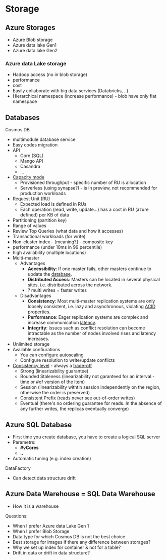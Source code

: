 # Storage

## Azure Storages 

* Azure Blob storage
* Azure data lake Gen1
* Azure data lake Gen2

### Azure data Lake storage

* Hadoop access \(no in blob storage\)
* performance 
* cost 
* Easily collaborate with big data services \(Databricks, ..\) 
* Hierarchical namespace \(increase performance\) - blob have only flat namespace

## Databases

Cosmos DB

*  multimodule database service 
  * Easy codes migration 
  * API
    * Core \(SQL\) 
    * Mango API
    * Casandra 
    * ...
* [Capacity mode](https://docs.microsoft.com/en-us/azure/cosmos-db/throughput-serverless)
  * Provisioned throughput - specific number of RU is allocation
  * Serverless \(using synapse?\) - is in preview, not recommended for production workloads
* Request Unit \(RU\)
  * Expected load is defined in RUs
  * Each operation \(read, write, update...\) has a cost in RU \(azure defined\) per KB of data
*  Partitioning \(partition key\)
  * Range of values
  * Review Top Queries \(what data and how it accesses\)
  * Transactional workloads \(for write\)
  * Non-cluster index - \[meaning?\] - composite key 
* performance \(under 10ms in 99 percentile\)
* high availability \(multiple locations\)
* Multi-master
  * Advantages
    * **Accessibility**: If one master fails, other masters continue to update the [database](https://en.wikipedia.org/wiki/Database).
    * **Distributed Access**: Masters can be located in several physical sites, i.e. distributed across the network.
    * ? multi writes = faster writes
  * Disadvantages
    * **Consistency**: Most multi-master replication systems are only loosely consistent, i.e. lazy and asynchronous, violating [ACID](https://en.wikipedia.org/wiki/ACID) properties.
    * **Performance**: Eager replication systems are complex and increase communication [latency](https://en.wikipedia.org/wiki/Latency_%28engineering%29).
    * **Integrity**: Issues such as conflict resolution can become intractable as the number of nodes involved rises and latency increases.
* Unlimited storage
* Available confiurations
  * You can configure autoscaling 
  * Configure resolution to write/update conflicts 
* [Consistency level](https://docs.microsoft.com/en-us/azure/cosmos-db/consistency-levels)  - always a [trade-off](https://docs.microsoft.com/en-us/azure/cosmos-db/consistency-levels-tradeoffs) 
  * Strong \(linearizability guarantee\)
  * Bounded Staleness \(linearizability not garanteed for an interval - time or \#of version of the item\)
  * Session \(linearizability withtin session independently on the region, otherwise the order is preserved\)
  * Consistent Prefix \(reads never see out-of-order writes\)
  * Eventual \(there's no ordering guarantee for reads. In the absence of any further writes, the replicas eventually converge\)

## Azure SQL Database

* First time you create database, you have to create a logical SQL server 
* Parametrs:
  * **\#vCores**
  * **..**
* Automatic tuning \(e.g. index creation\)

DataFactory 

* Can detect data structure drift 

## Azure Data Warehouse = SQL Data Warehouse 

* How it is a warehouse 





Questions: 

* When I prefer Azure data Lake Gen 1 
* When I prefer Blob Storage 
* Data type for which Cosmos DB is not the best choice 
* Best storage for images if there any difference between storages? 
* Why we set up index for container & not for a table? 
* Drift in data or drift in data structure? 

